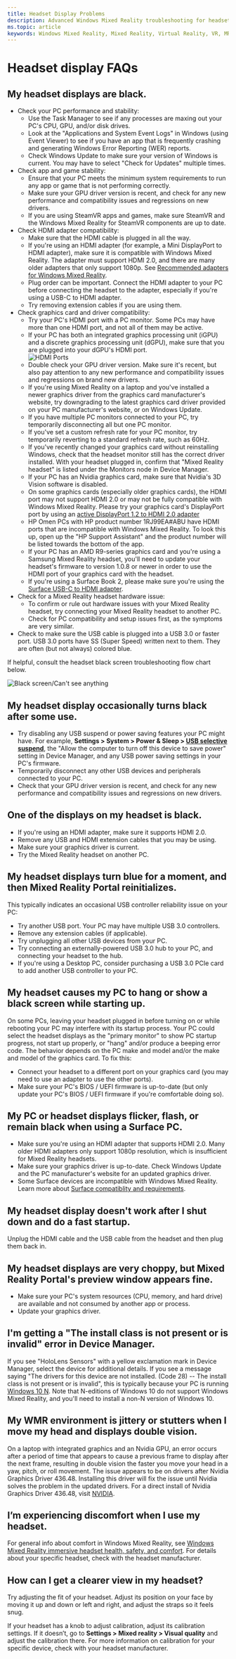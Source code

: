 ```yaml
---
title: Headset Display Problems
description: Advanced Windows Mixed Reality troubleshooting for headset display issues that goes beyond our standard consumer support documentation.
ms.topic: article
keywords: Windows Mixed Reality, Mixed Reality, Virtual Reality, VR, MR, Troubleshoot, Errors, Help, Support
---
```


# Headset display FAQs

## My headset displays are black.

* Check your PC performance and stability:
    * Use the Task Manager to see if any processes are maxing out your PC's CPU, GPU, and/or disk drives.
    * Look at the "Applications and System Event Logs" in Windows (using Event Viewer) to see if you have an app that is frequently crashing and generating Windows Error Reporting (WER) reports.
    * Check Windows Update to make sure your version of Windows is current. You may have to select "Check for Updates" multiple times.
* Check app and game stability:
    * Ensure that your PC meets the minimum system requirements to run any app or game that is not performing correctly.    
    * Make sure your GPU driver version is recent, and check for any new performance and compatibility issues and regressions on new drivers.
    * If you are using SteamVR apps and games, make sure SteamVR and the Windows Mixed Reality for SteamVR components are up to date.
* Check HDMI adapter compatibility:
    * Make sure that the HDMI cable is plugged in all the way.
    * If you're using an HDMI adapter (for example, a Mini DisplayPort to HDMI adapter), make sure it is compatible with Windows Mixed Reality. The adapter must support HDMI 2.0, and there are many older adapters that only support 1080p. See [Recommended adapters for Windows Mixed Reality](https://docs.microsoft.com/windows/mixed-reality/enthusiast-guide/recommended-adapters-for-windows-mixed-reality-capable-pcs).
    * Plug order can be important. Connect the HDMI adapter to your PC before connecting the headset to the adapter, especially if you're using a USB-C to HDMI adapter. 
    * Try removing extension cables if you are using them.
* Check graphics card and driver compatibility:
    * Try your PC's HDMI port with a PC monitor. Some PCs may have more than one HDMI port, and not all of them may be active.
    * If your PC has both an integrated graphics processing unit (iGPU) and a discrete graphics processing unit (dGPU), make sure that you are plugged into your dGPU's HDMI port.<br> ![HDMI Ports](images/HP_HDMI_Ports_s.png)
    * Double check your GPU driver version. Make sure it's recent, but also pay attention to any new performance and compatibility issues and regressions on brand new drivers.
    * If you're using Mixed Reality on a laptop and you've installed a newer graphics driver from the graphics card manufacturer's website, try downgrading to the latest graphics card driver provided on your PC manufacturer's website, or on Windows Update.
    * If you have multiple PC monitors connected to your PC, try temporarily disconnecting all but one PC monitor.
    * If you've set a custom refresh rate for your PC monitor, try temporarily reverting to a standard refresh rate, such as 60Hz.
    * If you've recently changed your graphics card without reinstalling Windows, check that the headset monitor still has the correct driver installed. With your headset plugged in, confirm that "Mixed Reality headset" is listed under the Monitors node in Device Manager.
    * If your PC has an Nvidia graphics card, make sure that Nvidia's 3D Vision software is disabled.
    * On some graphics cards (especially older graphics cards), the HDMI port may not support HDMI 2.0 or may not be fully compatible with Windows Mixed Reality. Please try your graphics card's DisplayPort port by using an [active DisplayPort 1.2 to HDMI 2.0 adapter](https://docs.microsoft.com/windows/mixed-reality/enthusiast-guide/recommended-adapters-for-windows-mixed-reality-capable-pcs)
    * HP Omen PCs with HP product number 1RJ99EA#ABU have HDMI ports that are incompatible with Windows Mixed Reality. To look this up, open up the "HP Support Assistant" and the product number will be listed towards the bottom of the app.
    * If your PC has an AMD R9-series graphics card and you're using a Samsung Mixed Reality headset, you'll need to update your headset's firmware to version 1.0.8 or newer in order to use the HDMI port of your graphics card with the headset.
    * If you're using a Surface Book 2, please make sure you're using the [Surface USB-C to HDMI adapter](https://docs.microsoft.com/windows/mixed-reality/enthusiast-guide/recommended-adapters-for-windows-mixed-reality-capable-pcs).
* Check for a Mixed Reality headset hardware issue:
    * To confirm or rule out hardware issues with your Mixed Reality headset, try connecting your Mixed Reality headset to another PC. 
    * Check for PC compatibility and setup issues first, as the symptoms are very similar.
* Check to make sure the USB cable is plugged into a USB 3.0 or faster port. USB 3.0 ports have SS (Super Speed) written next to them. They are often (but not always) colored blue.		

If helpful, consult the headset black screen troubleshooting flow chart below.

![Black screen/Can't see anything](images/hmd-connectivity.jpg)

## My headset display occasionally turns black after some use.

* Try disabling any USB suspend or power saving features your PC might have. For example, **Settings > System > Power & Sleep > [USB selective suspend](https://docs.microsoft.com/windows-hardware/drivers/usbcon/usb-selective-suspend)**, the "Allow the computer to turn off this device to save power" setting in Device Manager, and any USB power saving settings in your PC's firmware.
* Temporarily disconnect any other USB devices and peripherals connected to your PC.
* Check that your GPU driver version is recent, and check for any new performance and compatibility issues and regressions on new drivers.

## One of the displays on my headset is black.

* If you're using an HDMI adapter, make sure it supports HDMI 2.0.
* Remove any USB and HDMI extension cables that you may be using.
* Make sure your graphics driver is current.
* Try the Mixed Reality headset on another PC.

## My headset displays turn blue for a moment, and then Mixed Reality Portal reinitializes.

This typically indicates an occasional USB controller reliability issue on your PC:
* Try another USB port. Your PC may have multiple USB 3.0 controllers.
* Remove any extension cables (if applicable).
* Try unplugging all other USB devices from your PC.
* Try connecting an externally-powered USB 3.0 hub to your PC, and connecting your headset to the hub.
* If you're using a Desktop PC, consider purchasing a USB 3.0 PCIe card to add another USB controller to your PC.

## My headset causes my PC to hang or show a black screen while starting up.

On some PCs, leaving your headset plugged in before turning on or while rebooting your PC may interfere with its startup process. Your PC could select the headset displays as the "primary monitor" to show PC startup progress, not start up properly, or "hang" and/or produce a beeping error code. The behavior depends on the PC make and model and/or the make and model of the graphics card. To fix this:
* Connect your headset to a different port on your graphics card (you may need to use an adapter to use the other ports).
* Make sure your PC's BIOS / UEFI firmware is up-to-date (but only update your PC's BIOS / UEFI firmware if you're comfortable doing so).

## My PC or headset displays flicker, flash, or remain black when using a Surface PC.

* Make sure you're using an HDMI adapter that supports HDMI 2.0. Many older HDMI adapters only support 1080p resolution, which is insufficient for Mixed Reality headsets.
* Make sure your graphics driver is up-to-date. Check Windows Update and the PC manufacturer's website for an updated graphics driver.
* Some Surface devices are incompatible with Windows Mixed Reality. Learn more about [Surface compatiblity and requirements](windows-mixed-reality-minimum-pc-hardware-compatibility-guidelines.md#windows-mixed-reality-and-surface).

## My headset display doesn't work after I shut down and do a fast startup.

Unplug the HDMI cable and the USB cable from the headset and then plug them back in.

## My headset displays are very choppy, but Mixed Reality Portal's preview window appears fine.

* Make sure your PC's system resources (CPU, memory, and hard drive) are available and not consumed by another app or process.
* Update your graphics driver.

## I'm getting a "The install class is not present or is invalid" error in Device Manager.

If you see "HoloLens Sensors" with a yellow exclamation mark in Device Manager, select the device for additional details. If you see a message saying "The drivers for this device are not installed. (Code 28) -- The install class is not present or is invalid", this is typically because your PC is running [Windows 10 N](https://support.microsoft.com/en-us/help/4039813/media-feature-pack-for-windows-10-n-october-2017). Note that N-editions of Windows 10 do not support Windows Mixed Reality, and you'll need to install a non-N version of Windows 10.

## My WMR environment is jittery or stutters when I move my head and displays double vision.

On a laptop with integrated graphics and an Nvidia GPU, an error occurs after a period of time that appears to cause a previous frame to display after the next frame, resulting in double vision the faster you move your head in a yaw, pitch, or roll movement. The issue appears to be on drivers after Nvidia Graphics Driver 436.48.  Installing this driver will fix the issue until Nvidia solves the problem in the updated drivers. For a direct install of Nvidia Graphics Driver 436.48, visit [NVIDIA](https://www.nvidia.com/Download/driverResults.aspx/152007/en-us).

## I’m experiencing discomfort when I use my headset.
For general info about comfort in Windows Mixed Reality, see [Windows Mixed Reality immersive headset health, safety, and comfort](https://support.microsoft.com/en-us/help/4039969/windows-10-mixed-reality-immersive-headset-health-safety-comfort). For details about your specific headset, check with the headset manufacturer.

## How can I get a clearer view in my headset?
Try adjusting the fit of your headset. Adjust its position on your face by moving it up and down or left and right, and adjust the straps so it feels snug.

If your headset has a knob to adjust calibration, adjust its calibration settings. If it doesn’t, go to **Settings > Mixed reality > Visual quality** and adjust the calibration there. For more information on calibration for your specific device, check with your headset manufacturer.
